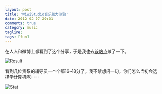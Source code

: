 ```yaml
---
layout: post
title: 'WiwiStudio音乐能力测验'
date: 2012-02-07 20:31
comments: true
category: music
tagline:
tags: [fun]
---
```


在人人和微博上都看到了这个分享，于是我也去[该站点](http://wiwistudio.com/musictest/)做了一下。

![Result](https://dn-qingpei-image.qbox.me/in_post/result.png)

看到几位贵系的辅导员一个个都16~18分了，我不禁想问一句，你们怎么当初会选择学计算机呢⋯⋯

![Stat](https://dn-qingpei-image.qbox.me/in_post/stat.png)
